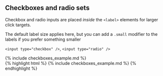 <div class="doc-content">
	<div class="line-gutters">
		<div class="unit size1of3">
			<h2>Checkboxes and radio sets</h2>
			<p>Checkbox and radio inputs are placed <em>inside</em> the <code>&lt;label&gt;</code> elements for larger click targets.</p>
			<p>The default label size applies here, but you can add a <code>.small</code> modifier to the labels if you prefer something smaller</p>
			<p><code>&lt;input type="checkbox" /&gt;</code>, <code>&lt;input type="radio" /&gt;</code></p>
		</div>
		<div class="unit lastUnit">
			<div class="doc-box">
				<div class="doc-content">
					{% include checkboxes_example.md %}
				</div>
			</div>
			{% highlight html %} {% include checkboxes_example.md %} {% endhighlight %}
		</div>
	</div>
</div>
